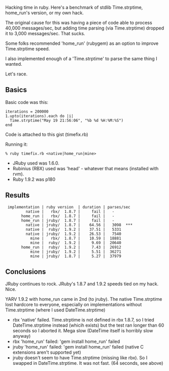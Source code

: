 Hacking time in ruby. Here's a benchmark of stdlib Time.strptime, home_run's version, or my own hack.

The original cause for this was having a piece of code able to process 40,000 messages/sec, but adding time parsing (via Time.strptime) dropped it to 3,000 messages/sec. That sucks.

Some folks recommended 'home_run' (rubygem) as an option to improve Time.strptime speed.

I also implemented enough of a 'Time.strptime' to parse the same thing I wanted. 

Let's race.

## Basics

Basic code was this:

    iterations = 200000
    1.upto(iterations).each do |i|
      Time.strptime("May 19 21:56:06", "%b %d %H:%M:%S")
    end

Code is attached to this gist (timefix.rb)

Running it:

    % ruby timefix.rb <native|home_run|mine>

* JRuby used was 1.6.0. 
* Rubinius (RBX) used was 'head' - whatever that means (installed with rvm). 
* Ruby 1.9.2 was p180

## Results

     implementation | ruby version  | duration | parses/sec
             native |   rbx/  1.8.7 |     fail |   - 
           home_run |   rbx/  1.8.7 |     fail |   - 
           home_run | jruby/  1.8.7 |     fail |   -
             native | jruby/  1.8.7 |    64.56 |   3098  ***
             native |  ruby/  1.9.2 |    37.51 |   5331
             native | jruby/  1.9.2 |    26.53 |   7540
               mine |   rbx/  1.8.7 |    10.59 |  18881
               mine |  ruby/  1.9.2 |     9.69 |  20640
           home_run |  ruby/  1.9.2 |     7.43 |  26912
               mine | jruby/  1.9.2 |     5.51 |  36271
               mine | jruby/  1.8.7 |     5.27 |  37979

## Conclusions

JRuby continues to rock. JRuby's 1.8.7 and 1.9.2 speeds tied on my hack. Nice.

YARV 1.9.2 with home_run came in 2nd (to jruby). The native Time.strptime lost hardcore to everyone, especially on implementations without Time.strptime (where I used DateTime.strptime)


* rbx 'native' failed. Time.strptime is not defined in rbx 1.8.7, so I tried DateTime.strptime instead (whicih exists) but the test ran longer than 60 seconds so I aborted it. Mega slow (DateTime itself is horribly slow anyway)
* rbx 'home_run' failed: 'gem install home_run' failed
* jruby 'home_run' failed: 'gem install home_run' failed (native C extensions aren't supported yet)
* jruby doesn't seem to have Time.strptime (missing like rbx). So I swapped in DateTime.strptime. It was not fast. (64 seconds, see above)

